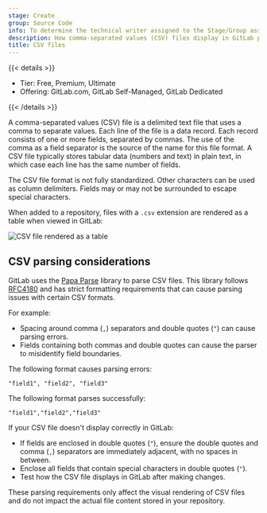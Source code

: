 ```yaml
---
stage: Create
group: Source Code
info: To determine the technical writer assigned to the Stage/Group associated with this page, see https://handbook.gitlab.com/handbook/product/ux/technical-writing/#assignments
description: How comma-separated values (CSV) files display in GitLab projects.
title: CSV files
---
```


{{< details >}}

- Tier: Free, Premium, Ultimate
- Offering: GitLab.com, GitLab Self-Managed, GitLab Dedicated

{{< /details >}}

A comma-separated values (CSV) file is a delimited text file that uses a comma to separate values.
Each line of the file is a data record. Each record consists of one or more fields, separated by
commas. The use of the comma as a field separator is the source of the name for this file format.
A CSV file typically stores tabular data (numbers and text) in plain text, in which case each line
has the same number of fields.

The CSV file format is not fully standardized. Other characters can be used as column delimiters.
Fields may or may not be surrounded to escape special characters.

When added to a repository, files with a `.csv` extension are rendered as a table when viewed in
GitLab:

![CSV file rendered as a table](img/csv_as_table_v17_10.png)

## CSV parsing considerations

GitLab uses the [Papa Parse](https://github.com/mholt/PapaParse/) library to parse CSV files.
This library follows [RFC4180](https://datatracker.ietf.org/doc/html/rfc4180) and has strict formatting requirements that can cause parsing issues with certain CSV formats.

For example:

- Spacing around comma (`,`) separators and double quotes (`"`) can cause parsing errors.
- Fields containing both commas and double quotes can cause the parser to misidentify field boundaries.

The following format causes parsing errors:

```plaintext
"field1", "field2", "field3"
```

The following format parses successfully:

```plaintext
"field1","field2","field3"
```

If your CSV file doesn't display correctly in GitLab:

- If fields are enclosed in double quotes (`"`), ensure the double quotes and comma (`,`) separators are immediately adjacent, with no spaces in between.
- Enclose all fields that contain special characters in double quotes (`"`).
- Test how the CSV file displays in GitLab after making changes.

These parsing requirements only affect the visual rendering of CSV files and do not impact the actual
file content stored in your repository.
